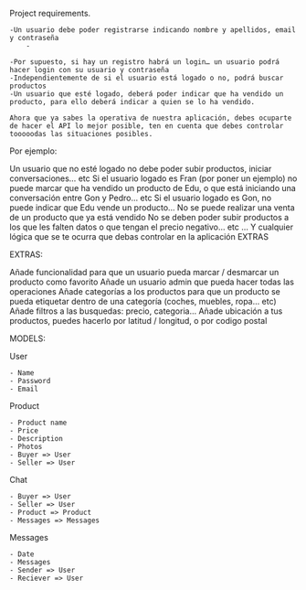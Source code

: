 Project requirements.

    -Un usuario debe poder registrarse indicando nombre y apellidos, email y contraseña
        -

    -Por supuesto, si hay un registro habrá un login… un usuario podrá hacer login con su usuario y contraseña
    -Independientemente de si el usuario está logado o no, podrá buscar productos
    -Un usuario que esté logado, deberá poder indicar que ha vendido un producto, para ello deberá indicar a quien se lo ha vendido.

    Ahora que ya sabes la operativa de nuestra aplicación, debes ocuparte de hacer el API lo mejor posible, ten en cuenta que debes controlar tooooodas las situaciones posibles.

Por ejemplo:

Un usuario que no esté logado no debe poder subir productos, iniciar conversaciones… etc Si el usuario logado es Fran (por poner un ejemplo) no puede marcar que ha vendido un producto de Edu, o que está iniciando una conversación entre Gon y Pedro… etc Si el usuario logado es Gon, no puede indicar que Edu vende un producto… No se puede realizar una venta de un producto que ya está vendido No se deben poder subir productos a los que les falten datos o que tengan el precio negativo… etc … Y cualquier lógica que se te ocurra que debas controlar en la aplicación EXTRAS

EXTRAS:

Añade funcionalidad para que un usuario pueda marcar / desmarcar un producto como favorito Añade un usuario admin que pueda hacer todas las operaciones Añade categorías a los productos para que un producto se pueda etiquetar dentro de una categoría (coches, muebles, ropa… etc) Añade filtros a las busquedas: precio, categoria… Añade ubicación a tus productos, puedes hacerlo por latitud / longitud, o por codigo postal

MODELS:

User

    - Name
    - Password
    - Email

Product

    - Product name
    - Price
    - Description
    - Photos
    - Buyer => User
    - Seller => User

Chat

    - Buyer => User
    - Seller => User
    - Product => Product
    - Messages => Messages

Messages

    - Date
    - Messages
    - Sender => User
    - Reciever => User
